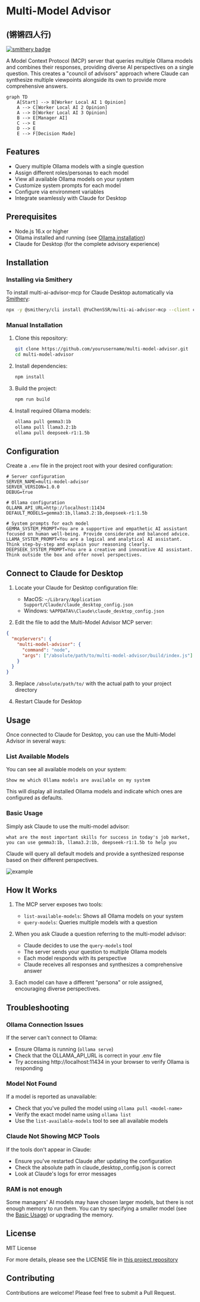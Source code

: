 # Multi-Model Advisor
## (锵锵四人行)

[![smithery badge](https://smithery.ai/badge/@YuChenSSR/multi-ai-advisor-mcp)](https://smithery.ai/server/@YuChenSSR/multi-ai-advisor-mcp)

A Model Context Protocol (MCP) server that queries multiple Ollama models and combines their responses, providing diverse AI perspectives on a single question. This creates a "council of advisors" approach where Claude can synthesize multiple viewpoints alongside its own to provide more comprehensive answers.

```mermaid
graph TD
    A[Start] --> B[Worker Local AI 1 Opinion]
    A --> C[Worker Local AI 2 Opinion]
    A --> D[Worker Local AI 3 Opinion]
    B --> E[Manager AI]
    C --> E
    D --> E
    E --> F[Decision Made]
```

## Features

- Query multiple Ollama models with a single question
- Assign different roles/personas to each model
- View all available Ollama models on your system
- Customize system prompts for each model
- Configure via environment variables
- Integrate seamlessly with Claude for Desktop

## Prerequisites

- Node.js 16.x or higher
- Ollama installed and running (see [Ollama installation](https://github.com/ollama/ollama#installation))
- Claude for Desktop (for the complete advisory experience)

## Installation

### Installing via Smithery

To install multi-ai-advisor-mcp for Claude Desktop automatically via [Smithery](https://smithery.ai/server/@YuChenSSR/multi-ai-advisor-mcp):

```bash
npx -y @smithery/cli install @YuChenSSR/multi-ai-advisor-mcp --client claude
```

### Manual Installation
1. Clone this repository:
   ```bash
   git clone https://github.com/yourusername/multi-model-advisor.git
   cd multi-model-advisor
   ```

2. Install dependencies:
   ```bash
   npm install
   ```

3. Build the project:
   ```bash
   npm run build
   ```

4. Install required Ollama models:
   ```bash
   ollama pull gemma3:1b
   ollama pull llama3.2:1b
   ollama pull deepseek-r1:1.5b
   ```

## Configuration

Create a `.env` file in the project root with your desired configuration:

```
# Server configuration
SERVER_NAME=multi-model-advisor
SERVER_VERSION=1.0.0
DEBUG=true

# Ollama configuration
OLLAMA_API_URL=http://localhost:11434
DEFAULT_MODELS=gemma3:1b,llama3.2:1b,deepseek-r1:1.5b

# System prompts for each model
GEMMA_SYSTEM_PROMPT=You are a supportive and empathetic AI assistant focused on human well-being. Provide considerate and balanced advice.
LLAMA_SYSTEM_PROMPT=You are a logical and analytical AI assistant. Think step-by-step and explain your reasoning clearly.
DEEPSEEK_SYSTEM_PROMPT=You are a creative and innovative AI assistant. Think outside the box and offer novel perspectives.
```

## Connect to Claude for Desktop

1. Locate your Claude for Desktop configuration file:
   - MacOS: `~/Library/Application Support/Claude/claude_desktop_config.json`
   - Windows: `%APPDATA%\Claude\claude_desktop_config.json`

2. Edit the file to add the Multi-Model Advisor MCP server:

```json
{
  "mcpServers": {
    "multi-model-advisor": {
      "command": "node",
      "args": ["/absolute/path/to/multi-model-advisor/build/index.js"]
    }
  }
}
```

3. Replace `/absolute/path/to/` with the actual path to your project directory

4. Restart Claude for Desktop

## Usage

Once connected to Claude for Desktop, you can use the Multi-Model Advisor in several ways:

### List Available Models

You can see all available models on your system:

```
Show me which Ollama models are available on my system
```

This will display all installed Ollama models and indicate which ones are configured as defaults.

### Basic Usage

Simply ask Claude to use the multi-model advisor:

```
what are the most important skills for success in today's job market, 
you can use gemma3:1b, llama3.2:1b, deepseek-r1:1.5b to help you 
```

Claude will query all default models and provide a synthesized response based on their different perspectives.

![example](https://raw.githubusercontent.com/YuChenSSR/pics/master/imgs/2025-03-24/Q53YEwdTaeTuL6a7.png)



## How It Works

1. The MCP server exposes two tools:
   - `list-available-models`: Shows all Ollama models on your system
   - `query-models`: Queries multiple models with a question

2. When you ask Claude a question referring to the multi-model advisor:
   - Claude decides to use the `query-models` tool
   - The server sends your question to multiple Ollama models
   - Each model responds with its perspective
   - Claude receives all responses and synthesizes a comprehensive answer

3. Each model can have a different "persona" or role assigned, encouraging diverse perspectives.

## Troubleshooting

### Ollama Connection Issues

If the server can't connect to Ollama:
- Ensure Ollama is running (`ollama serve`)
- Check that the OLLAMA_API_URL is correct in your .env file
- Try accessing http://localhost:11434 in your browser to verify Ollama is responding

### Model Not Found

If a model is reported as unavailable:
- Check that you've pulled the model using `ollama pull <model-name>`
- Verify the exact model name using `ollama list`
- Use the `list-available-models` tool to see all available models

### Claude Not Showing MCP Tools

If the tools don't appear in Claude:
- Ensure you've restarted Claude after updating the configuration
- Check the absolute path in claude_desktop_config.json is correct
- Look at Claude's logs for error messages

### RAM is not enough

Some managers' AI models may have chosen larger models, but there is not enough memory to run them. You can try specifying a smaller model (see the [Basic Usage](#basic-usage)) or upgrading the memory.

## License

MIT License

For more details, please see the LICENSE file in [this project repository](https://github.com/YuChenSSR/multi-ai-advisor-mcp)

## Contributing

Contributions are welcome! Please feel free to submit a Pull Request.
